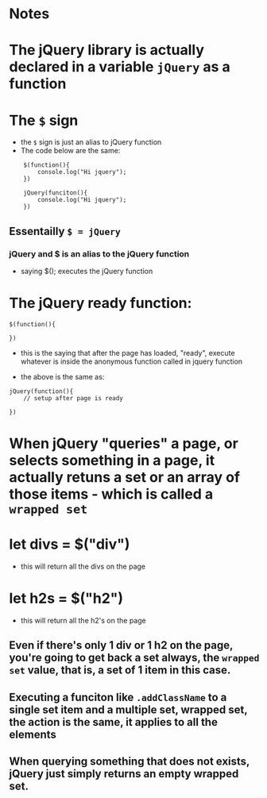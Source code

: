 # Notes

# The jQuery library is actually declared in a variable `jQuery` as a function

# The `$` sign

- the `$` sign is just an alias to jQuery function
- The code below are the same:

```
    $(function(){
        console.log("Hi jquery");
    })
```

```
    jQuery(funciton(){
        console.log("Hi jquery");
    })
```

## Essentailly `$ = jQuery`

### jQuery and $ is an alias to the jQuery function

- saying $(); executes the jQuery function

# The jQuery ready function:

```
$(function(){

})
```

- this is the saying that after the page has loaded, "ready", execute whatever is inside the anonymous function called in jquery function

- the above is the same as:

```
jQuery(function(){
    // setup after page is ready

})
```

# When jQuery "queries" a page, or selects something in a page, it actually retuns a set or an array of those items - which is called a `wrapped set`

# let divs = $("div")

- this will return all the divs on the page

# let h2s = $("h2")

- this will return all the h2's on the page

## Even if there's only 1 div or 1 h2 on the page, you're going to get back a set always, the `wrapped set` value, that is, a set of 1 item in this case.

## Executing a funciton like `.addClassName` to a single set item and a multiple set, wrapped set, the action is the same, it applies to all the elements

## When querying something that does not exists, jQuery just simply returns an empty wrapped set.
